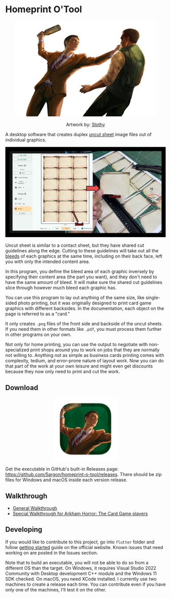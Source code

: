 # Homeprint O'Tool

<p align="center">
    <img src="flutter/assets/about.png" alt="Splash artwork" width="450" height="300">
</p>
<p align="center">Artwork by: <a href="https://www.facebook.com/Sleepy.m.Sloth">Slothy</a></p>

A desktop software that creates duplex [uncut sheet](https://en.wikipedia.org/wiki/Uncut_currency_sheet) image files out of individual graphics.

![Uncut sheet](documentation/image/preview.png)

Uncut sheet is similar to a contact sheet, but they have shared cut guidelines along the edge. Cutting to these guidelines will take out all the [bleeds](https://en.wikipedia.org/wiki/Bleed_(printing)) of each graphics at the same time, including on their back face, left you with only the intended content area.

In this program, you define the bleed area of each graphic inversely by specifying their content area (the part you want), and they don't need to have the same amount of bleed. It will make sure the shared cut guidelines slice through however much bleed each graphic has.

You can use this program to lay out anything of the same size, like single-sided photo printing, but it was originally designed to print card game graphics with different backsides. In the documentation, each object on the page is referred to as a "card."

It only creates `.png` files of the front side and backside of the uncut sheets. If you need them in other formats like `.pdf`, you must process them further in other programs on your own.

Not only for home printing, you can use the output to negotiate with non-specialized print shops around you to work on jobs that they are normally not willing to. Anything not as simple as business cards printing comes with complexity, tedium, and error-prone nature of layout work. Now you can do that part of the work at your own leisure and might even get discounts because they now only need to print and cut the work.

## Download

<p align="center">
    <img src="documentation/image/appicon.png" alt="App icon" width="200" height="200">
</p>

Get the executable in GitHub's built-in Releases page: https://github.com/5argon/homeprint-o-tool/releases. There should be zip files for Windows and macOS inside each version release.

## Walkthrough

- [General Walkthrough](documentation/walkthrough.md)
- [Special Walkthrough for Arkham Horror: The Card Game players](/documentation/ahlcg/ahlcg.md)

## Developing

If you would like to contribute to this project, go into `flutter` folder and follow [getting started](https://docs.flutter.dev/get-started) guide on the official website. Known issues that need working on are posted in the Issues section.

Note that to build an executable, you will not be able to do so from a different OS than the target. On Windows, it requires Visual Studio 2022 Community with Desktop development C++ module and the Windows 11 SDK checked. On macOS, you need XCode installed. I currently use two machines to create a release each time. You can contribute even if you have only one of the machines, I'll test it on the other.
